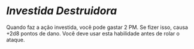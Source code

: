 # *Investida Destruidora*

Quando faz a ação investida, você pode gastar 2 PM. Se fizer isso, causa +2d8 pontos de dano. Você deve usar esta habilidade antes de rolar o ataque.
